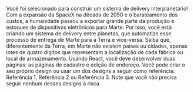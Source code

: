 Você foi selecionado para construir um sistema de delivery interplanetário!
Com a expansão da SpaceX na década de 2050 e o barateamento dos custos, a humanidade passou a exportar grande parte da produção e estoques de dispositivos eletrônicos para Marte.
Por isso, você está criando um sistema de delivery entre planetas, que automatize esse processo de entrega de Marte para a Terra e vice-versa. Saiba que, diferentemente da Terra, em Marte não existem países ou cidades, apenas lotes de quatro dígitos que representam a localização de cada fábrica ou local de armazenamento.
Usando React, você deve desenvolver duas páginas: as páginas de cadastro e edição de endereço. Você pode criar o seu próprio design ou usar um dos designs a seguir como referência: Referência 1, Referência 2 ou Referência 3. Note que você não precisa seguir nenhum desses designs à risca.

